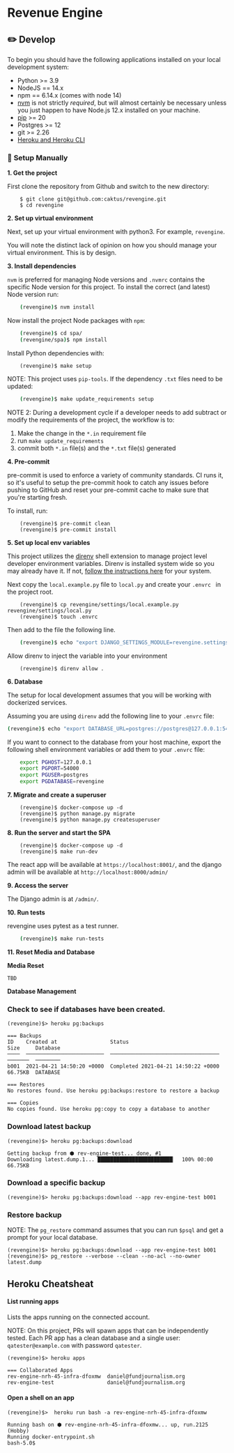 # Revenue Engine


## ✏️ **Develop**
To begin you should have the following applications installed on your local development system:

- Python >= 3.9
- NodeJS == 14.x
- npm == 6.14.x (comes with node 14)
- [nvm](https://github.com/nvm-sh/nvm/blob/master/README.md) is not strictly _required_, but will almost certainly be necessary unless you just happen to have Node.js 12.x installed on your machine.
- [pip](http://www.pip-installer.org/) >= 20
- Postgres >= 12
- git >= 2.26
- [Heroku and Heroku CLI](https://devcenter.heroku.com/categories/command-line)


### 💪 **Setup Manually**

**1. Get the project**

First clone the repository from Github and switch to the new directory:

```linux
    $ git clone git@github.com:caktus/revengine.git
    $ cd revengine
```

**2. Set up virtual environment**

Next, set up your virtual environment with python3. For example, ``revengine``.

You will note the distinct lack of opinion on how you should manage your virtual environment. This is by design.


**3. Install dependencies**

``nvm`` is preferred for managing Node versions and ``.nvmrc`` contains the
specific Node version for this project. To install the correct (and latest)
Node version run:

```sh
    (revengine)$ nvm install
```

Now install the project Node packages with ``npm``:

```sh
    (revengine)$ cd spa/
    (revengine/spa)$ npm install
```

Install Python dependencies with:

```shell
    (revengine)$ make setup
```

NOTE: This project uses ``pip-tools``. If the dependency `.txt` files need to be
updated:

```sh
    (revengine)$ make update_requirements setup
```

NOTE 2: During a development cycle if a developer needs to add subtract or modify the requirements of the project, the
workflow is to:

1) Make the change in the ``*.in`` requirement file
2) run ``make update_requirements``
3) commit both ``*.in`` file(s) and the ``*.txt`` file(s) generated


**4. Pre-commit**

pre-commit is used to enforce a variety of community standards. CI runs it,
so it's useful to setup the pre-commit hook to catch any issues before pushing
to GitHub and reset your pre-commit cache to make sure that you're starting fresh.

To install, run:

```linux
    (revengine)$ pre-commit clean
    (revengine)$ pre-commit install
```


**5. Set up local env variables**

This project utilizes the [direnv](https://direnv.net/) shell extension to manage project level developer environment
variables. Direnv is installed system wide so you may already have it. If not, [follow the instructions here](https://direnv.net/docs/installation.html)
for your system.

Next copy the ``local.example.py`` file to ``local.py`` and create your ``.envrc `` in the project root.

```shell
    (revengine)$ cp revengine/settings/local.example.py revengine/settings/local.py
    (revengine)$ touch .envrc
```

Then add to the file the following line.

```bash
    (revengine)$ echo "export DJANGO_SETTINGS_MODULE=revengine.settings.local" >> .envrc
```

Allow direnv to inject the variable into your environment

```shell
    (revengine)$ direnv allow .
```

**6. Database**

The setup for local development assumes that you will be working with dockerized
services.

Assuming you are using `direnv` add the following line to your `.envrc` file:

```sh
(revengine)$ echo "export DATABASE_URL=postgres://postgres@127.0.0.1:54000/revengine" >> .envrc
```

If you want to connect to the database from your host machine, export the
following shell environment variables or add them to your `.envrc` file:

```sh
    export PGHOST=127.0.0.1
    export PGPORT=54000
    export PGUSER=postgres
    export PGDATABASE=revengine
```


**7. Migrate and create a superuser**

```linux
    (revengine)$ docker-compose up -d
    (revengine)$ python manage.py migrate
    (revengine)$ python manage.py createsuperuser
```

**8. Run the server and start the SPA**

```linux
    (revengine)$ docker-compose up -d
    (revengine)$ make run-dev
```

The react app will be available at `https://localhost:8001/`, and the django admin will be available at `http://localhost:8000/admin/`


**9. Access the server**

The Django admin is at `/admin/`.


**10. Run tests**

revengine uses pytest as a test runner.


```sh
    (revengine)$ make run-tests
```

**11. Reset Media and Database**

**Media Reset**

```TBD```

**Database Management**

### Check to see if databases have been created.

```shell
(revengine)$> heroku pg:backups
      
=== Backups
ID    Created at                 Status                               Size     Database
────  ─────────────────────────  ───────────────────────────────────  ───────  ────────
b001  2021-04-21 14:50:20 +0000  Completed 2021-04-21 14:50:22 +0000  66.75KB  DATABASE

=== Restores
No restores found. Use heroku pg:backups:restore to restore a backup

=== Copies
No copies found. Use heroku pg:copy to copy a database to another

```

### Download latest backup

```shell
(revengine)$> heroku pg:backups:download

Getting backup from ⬢ rev-engine-test... done, #1
Downloading latest.dump.1... ████████████████████████▏  100% 00:00 66.75KB
```

### Download a specific backup

```shell
(revengine)$> heroku pg:backups:download --app rev-engine-test b001
```

### Restore backup

NOTE: The `pg_restore` command assumes that you can run `$psql` and get a prompt for your
local database.

```shell
(revengine)$> heroku pg:backups:download --app rev-engine-test b001
(revengine)$> pg_restore --verbose --clean --no-acl --no-owner latest.dump
```


## Heroku Cheatsheat

#### List running apps

Lists the apps running on the connected account.

NOTE: On this project, PRs will spawn apps that can be independently tested.  Each PR app has a clean database and a single user: `qatester@example.com` with password `qatester`.

```shell
(revengine)$> heroku apps

=== Collaborated Apps
rev-engine-nrh-45-infra-dfoxmw  daniel@fundjournalism.org
rev-engine-test                 daniel@fundjournalism.org

```

#### Open a shell on an app

```shell
(revengine)$>  heroku run bash -a rev-engine-nrh-45-infra-dfoxmw

Running bash on ⬢ rev-engine-nrh-45-infra-dfoxmw... up, run.2125 (Hobby)
Running docker-entrypoint.sh
bash-5.0$ 
```